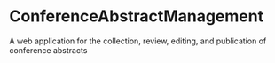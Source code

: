 # ConferenceAbstractManagement
A web application for the collection, review, editing, and publication of conference abstracts 
